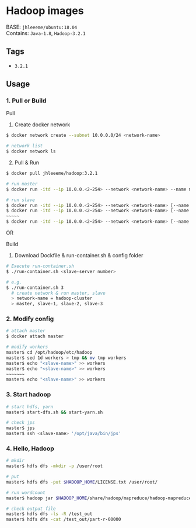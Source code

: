 # Hadoop images
BASE: ```jhleeeme/ubuntu:18.04```  
Contains: ```Java-1.8```, ```Hadoop-3.2.1```

## Tags
- ```3.2.1```

## Usage
### 1. Pull or Build
Pull
1. Create docker network
```bash
$ docker network create --subnet 10.0.0.0/24 <network-name>

# network list
$ docker network ls
```

2. Pull & Run
```bash
$ docker pull jhleeeme/hadoop:3.2.1

# run master
$ docker run -itd --ip 10.0.0.<2~254> --network <network-name> --name master [-p <local-port>:50070] jhleeeme/hadoop:3.2.1 /bin/bash

# run slave
$ docker run -itd --ip 10.0.0.<2~254> --network <network-name> [--name <slave-name>] jhleeeme/hadoop:3.2.1 /bin/bash
$ docker run -itd --ip 10.0.0.<2~254> --network <network-name> [--name <slave-name>] jhleeeme/hadoop:3.2.1 /bin/bash
~~~~~
$ docker run -itd --ip 10.0.0.<2~254> --network <network-name> [--name <slave-name>] jhleeeme/hadoop:3.2.1 /bin/bash
```

OR  

Build
1. Download Dockfile & run-container.sh & config folder
```bash
# Execute run-container.sh
$ ./run-container.sh <slave-server number>

# e.g.
$ ./run-container.sh 3
  # create network & run master, slave
  > network-name = hadoop-cluster
  > master, slave-1, slave-2, slave-3
```

### 2. Modify config
```bash
# attach master
$ docker attach master

# modify workers
master$ cd /opt/hadoop/etc/hadoop
master$ sed 1d workers > tmp && mv tmp workers
master$ echo "<slave-name>" >> workers
master$ echo "<slave-name>" >> workers
~~~~~~~
master$ echo "<slave-name>" >> workers
```

### 3. Start hadoop
```bash
# start hdfs, yarn
master$ start-dfs.sh && start-yarn.sh

# check jps
master$ jps
master$ ssh <slave-name> '/opt/java/bin/jps'
```

### 4. Hello, Hadoop
```bash
# mkdir
master$ hdfs dfs -mkdir -p /user/root

# put
master$ hdfs dfs -put $HADOOP_HOME/LICENSE.txt /user/root/

# run wordcount
master$ hadoop jar $HADOOP_HOME/share/hadoop/mapreduce/hadoop-mapreduce-examples-3.2.1.jar wordcount /user/root /test_out

# check output file
master$ hdfs dfs -ls -R /test_out
master$ hdfs dfs -cat /test_out/part-r-00000
```
